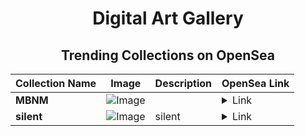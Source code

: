 <div align="center">

# Digital Art Gallery

## Trending Collections on OpenSea

| Collection Name                       | Image                                                                                     | Description                       | OpenSea Link                                                                                          |
|---------------------------------------|-------------------------------------------------------------------------------------------|-----------------------------------|--------------------------------------------------------------------------------------------------------|
| **MBNM** | ![Image](https://i.seadn.io/s/raw/files/c48d88a6bd844a2c0603e1dd155a5dfb.jpg?w=500&auto=format?w=200&auto=format) |  | <details><summary>Link</summary>[MBNM](https://opensea.io/collection/mbnm-2)</details> |
| **silent** | ![Image](https://i.seadn.io/s/raw/files/61d2e749224d8fc374e3e5b1bb0f4284.png?w=500&auto=format?w=200&auto=format) | silent | <details><summary>Link</summary>[silent](https://opensea.io/collection/silent-48)</details> |

</div>